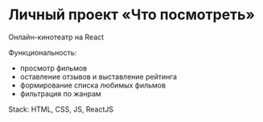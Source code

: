 # Личный проект «Что посмотреть»

Онлайн-кинотеатр на React

Функциональность:
- просмотр фильмов
- оставление отзывов и выставление рейтинга
- формирование списка любимых фильмов
- фильтрация по жанрам

Stack: HTML, CSS, JS, ReactJS
